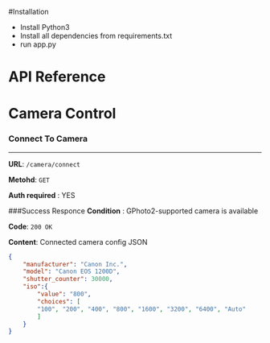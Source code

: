 #Installation
* Install Python3
* Install all dependencies from requirements.txt
* run app.py
# API Reference
# Camera Control
### Connect To Camera
***

**URL**: ``` /camera/connect ```

**Metohd**: `GET`

**Auth required** : YES

###Success Responce
**Condition** : GPhoto2-supported camera is available

**Code**: `200 OK`

**Content**: Connected camera config JSON

```json 
{
    "manufacturer": "Canon Inc.",
    "model": "Canon EOS 1200D",
    "shutter_counter": 30000,
    "iso":{
        "value": "800",
        "choices": [
        "100", "200", "400", "800", "1600", "3200", "6400", "Auto"
        ]
    }
}
```


